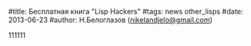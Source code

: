 #title: Бесплатная книга "Lisp Hackers"
#tags: news other_lisps
#date: 2013-06-23
#author: Н.Белоглазов (nikelandjelo@gmail.com)

111111